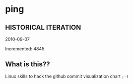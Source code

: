 # ping

## HISTORICAL ITERATION
2010-09-07

Incremented: 4845

## What is this?? 
Linux skills to hack the github commit visualization chart `;-)`
